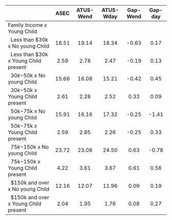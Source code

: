 
|                      |         ASEC |    ATUS-Wend |    ATUS-Wday |     Gap-Wend |      Gap-day |
| -------------------- | :----------: | :----------: | :----------: | :----------: | :----------: |
| Family Income x Young Child |              |              |              |              |              |
| &nbsp;&nbsp;Less than $30k x No young Child |        18.51 |        19.14 |        18.34 |        -0.63 |         0.17 |
| &nbsp;&nbsp;Less than $30k x Young Child present |         2.59 |         2.78 |         2.47 |        -0.19 |         0.13 |
| &nbsp;&nbsp;$30k-$50k x No young Child |        15.66 |        16.08 |        15.21 |        -0.42 |         0.45 |
| &nbsp;&nbsp;$30k-$50k x Young Child present |         2.61 |         2.28 |         2.52 |         0.33 |         0.09 |
| &nbsp;&nbsp;$50k-$75k x No young Child |        15.91 |        16.16 |        17.32 |        -0.25 |        -1.41 |
| &nbsp;&nbsp;$50k-$75k x Young Child present |         2.59 |         2.85 |         2.26 |        -0.25 |         0.33 |
| &nbsp;&nbsp;$75k-$150k x No young Child |        23.72 |        23.08 |        24.50 |         0.63 |        -0.78 |
| &nbsp;&nbsp;$75k-$150k x Young Child present |         4.22 |         3.61 |         3.67 |         0.61 |         0.56 |
| &nbsp;&nbsp;$150k and over x No young Child |        12.16 |        12.07 |        11.96 |         0.09 |         0.19 |
| &nbsp;&nbsp;$150k and over x Young Child present |         2.04 |         1.95 |         1.76 |         0.08 |         0.27 |


